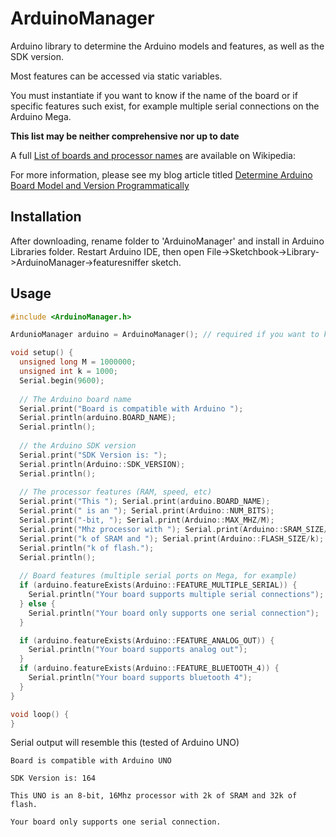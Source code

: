 # ArduinoManager


Arduino library to determine the Arduino models and features, as well as the SDK version.

Most features can be accessed via static variables.

You must instantiate if you want to know if the name of the board or if specific features such exist, for example multiple serial connections on the Arduino Mega.

**This list may be neither comprehensive nor up to date**

A full [List of boards and processor names][arduino_wiki] are available on Wikipedia:

For more information, please see my blog article titled [Determine Arduino Board Model and Version Programmatically][blog_article]

## Installation

After downloading, rename folder to 'ArduinoManager' and install in Arduino Libraries folder. Restart Arduino IDE, then open File->Sketchbook->Library->ArduinoManager->featuresniffer sketch.

## Usage
```c
#include <ArduinoManager.h>

ArdunioManager arduino = ArduinoManager(); // required if you want to know the board name and specific features

void setup() {
  unsigned long M = 1000000;
  unsigned int k = 1000;
  Serial.begin(9600);
  
  // The Arduino board name
  Serial.print("Board is compatible with Arduino ");
  Serial.println(arduino.BOARD_NAME);
  Serial.println();
  
  // the Arduino SDK version
  Serial.print("SDK Version is: ");
  Serial.println(Arduino::SDK_VERSION);
  Serial.println();
  
  // The processor features (RAM, speed, etc)
  Serial.print("This "); Serial.print(arduino.BOARD_NAME);
  Serial.print(" is an "); Serial.print(Arduino::NUM_BITS);
  Serial.print("-bit, "); Serial.print(Arduino::MAX_MHZ/M);
  Serial.print("Mhz processor with "); Serial.print(Arduino::SRAM_SIZE/k);
  Serial.print("k of SRAM and "); Serial.print(Arduino::FLASH_SIZE/k);
  Serial.println("k of flash.");
  Serial.println();
  
  // Board features (multiple serial ports on Mega, for example)
  if (arduino.featureExists(Arduino::FEATURE_MULTIPLE_SERIAL)) {
    Serial.println("Your board supports multiple serial connections");
  } else {
    Serial.println("Your board only supports one serial connection");
  }

  if (arduino.featureExists(Arduino::FEATURE_ANALOG_OUT)) {
    Serial.println("Your board supports analog out");
  }
  if (arduino.featureExists(Arduino::FEATURE_BLUETOOTH_4)) {
    Serial.println("Your board supports bluetooth 4");
  }
}

void loop() {
}
```

Serial output will resemble this (tested of Arduino UNO)

```
Board is compatible with Arduino UNO

SDK Version is: 164

This UNO is an 8-bit, 16Mhz processor with 2k of SRAM and 32k of flash.

Your board only supports one serial connection.
```

[arduino_wiki]:	https://en.wikipedia.org/wiki/List_of_Arduino_boards_and_compatible_systems
[blog_article]:	http://tonygaitatzis.tumblr.com/post/134967126657/determine-arduino-board-model-and-version


